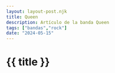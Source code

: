 ```yaml
---
layout: layout-post.njk
title: Queen
description: Artículo de la banda Queen
tags: ["bandas","rock"]
date: "2024-05-15"
---
```


# {{ title }}